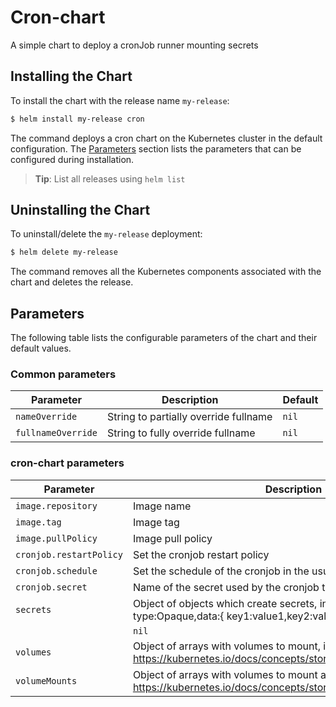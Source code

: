 # Cron-chart

A simple chart to deploy a cronJob runner mounting secrets

## Installing the Chart

To install the chart with the release name `my-release`:

```bash
$ helm install my-release cron
```

The command deploys a cron chart on the Kubernetes cluster in the default configuration. The [Parameters](#parameters) section lists the parameters that can be configured during installation.

> **Tip**: List all releases using `helm list`

## Uninstalling the Chart

To uninstall/delete the `my-release` deployment:

```bash
$ helm delete my-release
```

The command removes all the Kubernetes components associated with the chart and deletes the release.

## Parameters

The following table lists the configurable parameters of the chart and their default values.

### Common parameters

| Parameter           | Description                                                          | Default                        |
|---------------------|----------------------------------------------------------------------|--------------------------------|
| `nameOverride`      | String to partially override fullname                                | `nil`                          |
| `fullnameOverride`  | String to fully override fullname                                    | `nil`                          |

### cron-chart parameters

| Parameter                          | Description                                                                                                                              | Default                                                 |
|------------------------------------|------------------------------------------------------------------------------------------------------------------------------------------|---------------------------------------------------------|
| `image.repository`    | Image name                                                                                                                           | `busybox`                       |
| `image.tag`           | Image tag                                                                                                                            | `latest`                        |
| `image.pullPolicy`    | Image pull policy                                                                                                                    | `Always`                        |
| `cronjob.restartPolicy`         | Set the cronjob restart policy                                                                                              | `OnFailure`                           |
| `cronjob.schedule`            | Set the schedule of the cronjob in the usual cron format command                                                                                          | `0 7 * * 1`                           |
| `cronjob.secret` | Name of the secret used by the cronjob to fetch env vars                                  | `nil`                           |
| `secrets` | Object of objects which create secrets, in the form: { secretName:{ type:Opaque,data:{ key1:value1,key2:value2,key3:value3 } } }
                                  | `nil`                           |
| `volumes` | Object of arrays with volumes to mount, in the form: https://kubernetes.io/docs/concepts/storage/volumes/#background | `nil`                           |
| `volumeMounts` | Object of arrays with volumes to mount and where, in the form: https://kubernetes.io/docs/concepts/storage/volumes/#background | `nil`                           |
